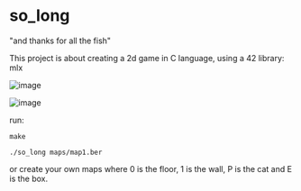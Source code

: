 # so_long
"and thanks for all the fish"

This project is about creating a 2d game in C language, using a 42 library: mlx

![image](https://user-images.githubusercontent.com/98065645/210613231-c0ca1e5d-d8de-403b-ac46-35121f562194.png)

![image](https://user-images.githubusercontent.com/98065645/210612665-bc4cdf30-1ab7-4419-ae71-b404abe1c45d.png)

run:

``` make ``` 

``` ./so_long maps/map1.ber ```

or create your own maps where 0 is the floor, 1 is the wall, P is the cat and E is the box.
